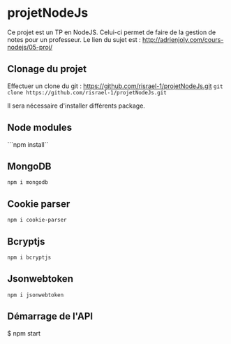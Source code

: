 # projetNodeJs

Ce projet est un TP en NodeJS. Celui-ci permet de faire de la gestion de notes pour un professeur.
Le lien du sujet est : http://adrienjoly.com/cours-nodejs/05-proj/

## Clonage du projet
Effectuer un clone du git : https://github.com/risrael-1/projetNodeJs.git
```git clone https://github.com/risrael-1/projetNodeJs.git```

Il sera nécessaire d'installer différents package.


## Node modules

```npm install``

## MongoDB
```npm i mongodb```

## Cookie parser
```npm i cookie-parser```

## Bcryptjs
```npm i bcryptjs```

## Jsonwebtoken
```npm i jsonwebtoken```

## Démarrage de l'API

$ npm start